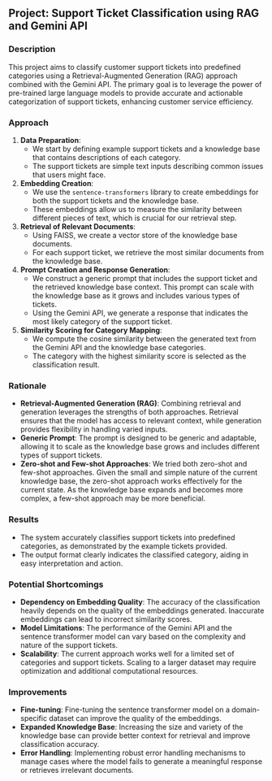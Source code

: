 ## **Project: Support Ticket Classification using RAG and Gemini API**

### **Description**

This project aims to classify customer support tickets into predefined categories using a Retrieval-Augmented Generation (RAG) approach combined with the Gemini API. The primary goal is to leverage the power of pre-trained large language models to provide accurate and actionable categorization of support tickets, enhancing customer service efficiency.

### **Approach**

1. **Data Preparation**:  
   * We start by defining example support tickets and a knowledge base that contains descriptions of each category.  
   * The support tickets are simple text inputs describing common issues that users might face.  
2. **Embedding Creation**:  
   * We use the `sentence-transformers` library to create embeddings for both the support tickets and the knowledge base.  
   * These embeddings allow us to measure the similarity between different pieces of text, which is crucial for our retrieval step.  
3. **Retrieval of Relevant Documents**:  
   * Using FAISS, we create a vector store of the knowledge base documents.  
   * For each support ticket, we retrieve the most similar documents from the knowledge base.  
4. **Prompt Creation and Response Generation**:  
   * We construct a generic prompt that includes the support ticket and the retrieved knowledge base context. This prompt can scale with the knowledge base as it grows and includes various types of tickets.  
   * Using the Gemini API, we generate a response that indicates the most likely category of the support ticket.  
5. **Similarity Scoring for Category Mapping**:  
   * We compute the cosine similarity between the generated text from the Gemini API and the knowledge base categories.  
   * The category with the highest similarity score is selected as the classification result.

### **Rationale**

* **Retrieval-Augmented Generation (RAG)**: Combining retrieval and generation leverages the strengths of both approaches. Retrieval ensures that the model has access to relevant context, while generation provides flexibility in handling varied inputs.  
* **Generic Prompt**: The prompt is designed to be generic and adaptable, allowing it to scale as the knowledge base grows and includes different types of support tickets.  
* **Zero-shot and Few-shot Approaches**: We tried both zero-shot and few-shot approaches. Given the small and simple nature of the current knowledge base, the zero-shot approach works effectively for the current state. As the knowledge base expands and becomes more complex, a few-shot approach may be more beneficial.

### **Results**

* The system accurately classifies support tickets into predefined categories, as demonstrated by the example tickets provided.  
* The output format clearly indicates the classified category, aiding in easy interpretation and action.

### **Potential Shortcomings**

* **Dependency on Embedding Quality**: The accuracy of the classification heavily depends on the quality of the embeddings generated. Inaccurate embeddings can lead to incorrect similarity scores.  
* **Model Limitations**: The performance of the Gemini API and the sentence transformer model can vary based on the complexity and nature of the support tickets.  
* **Scalability**: The current approach works well for a limited set of categories and support tickets. Scaling to a larger dataset may require optimization and additional computational resources.

### **Improvements**

* **Fine-tuning**: Fine-tuning the sentence transformer model on a domain-specific dataset can improve the quality of the embeddings.  
* **Expanded Knowledge Base**: Increasing the size and variety of the knowledge base can provide better context for retrieval and improve classification accuracy.  
* **Error Handling**: Implementing robust error handling mechanisms to manage cases where the model fails to generate a meaningful response or retrieves irrelevant documents.


